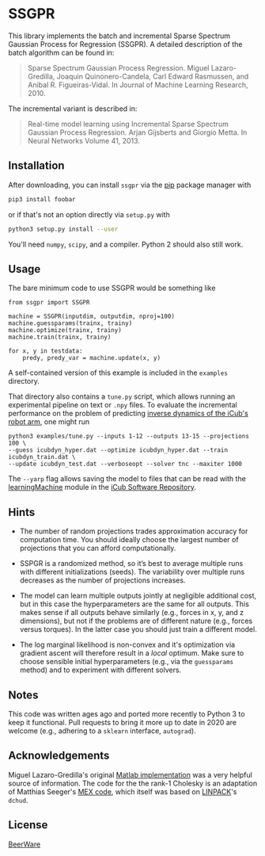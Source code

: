 # SSGPR

This library implements the batch and incremental Sparse Spectrum Gaussian 
Process for Regression (SSGPR). A detailed description of the batch algorithm can be 
found in:

> Sparse Spectrum Gaussian Process Regression. 
  Miguel Lazaro-Gredilla, Joaquin Quinonero-Candela, Carl Edward Rasmussen, 
  and Anibal R. Figueiras-Vidal. 
  In Journal of Machine Learning Research, 2010.

The incremental variant is described in:

> Real-time model learning using Incremental Sparse Spectrum Gaussian Process 
  Regression.
  Arjan Gijsberts and Giorgio Metta.
  In Neural Networks Volume 41, 2013.


## Installation

After downloading, you can install `ssgpr` via the [pip](https://pip.pypa.io/en/stable/) package manager with

```bash
pip3 install foobar
```

or if that's not an option directly via `setup.py` with

```bash
python3 setup.py install --user
```
You'll need `numpy`, `scipy`, and a compiler. Python 2 should also still work.

## Usage

The bare minimum code to use SSGPR would be something like 
```
from ssgpr import SSGPR

machine = SSGPR(inputdim, outputdim, nproj=100)
machine.guessparams(trainx, trainy)
machine.optimize(trainx, trainy)
machine.train(trainx, trainy)

for x, y in testdata:
    predy, predy_var = machine.update(x, y)
```
A self-contained version of this example is included in the `examples` directory.

That directory also contains a `tune.py` script, which allows running an experimental pipeline on text or `.npy` files. To evaluate the incremental performance on the problem of predicting [inverse dynamics of the iCub's robot arm](https://github.com/robotology/icub-main/blob/master/src/modules/learningMachine/exampledata/icubdyn.tgz), one might run
```
python3 examples/tune.py --inputs 1-12 --outputs 13-15 --projections 100 \
--guess icubdyn_hyper.dat --optimize icubdyn_hyper.dat --train icubdyn_train.dat \
--update icubdyn_test.dat --verboseopt --solver tnc --maxiter 1000
```
The `--yarp` flag allows saving the model to files that can be read with the [learningMachine](https://github.com/robotology/icub-main/tree/master/src/modules/learningMachine) module in the [iCub Software Repository](https://github.com/robotology/icub-main).

## Hints

* The number of random projections trades approximation accuracy for computation time. You should ideally choose the largest number of projections that you can afford computationally.

* SSPGR is a randomized method, so it’s best to average multiple runs with different initializations (seeds). The variability over multiple runs decreases as the number of projections increases.

* The model can learn multiple outputs jointly at negligible additional cost, but in this case the hyperparameters are the same for all outputs. This makes sense if all outputs behave similarly (e.g., forces in x, y, and z dimensions), but not if the problems are of different nature (e.g., forces versus torques). In the latter case you should just train a different model.

* The log marginal likelihood is non-convex and it's optimization via gradient ascent will therefore result in a *local* optimum. Make sure to choose sensible initial hyperparameters (e.g., via the `guessparams` method) and to experiment with different solvers. 


## Notes
This code was written ages ago and ported more recently to Python 3 to keep it functional. Pull requests to bring it more up to date in 2020 are welcome (e.g., adhering to a `sklearn` interface, `autograd`).

## Acknowledgements
Miguel Lazaro-Gredilla's original [Matlab implementation](http://www.tsc.uc3m.es/~miguel/downloads.php) was a very helpful source of information. The code for the the rank-1 Cholesky is an adaptation of Matthias Seeger's [MEX code](https://github.com/mseeger/chollrup/), which itself was based on [LINPACK](https://www.netlib.org/linpack/)'s `dchud`.

## License
[BeerWare](https://spdx.org/licenses/Beerware.html)
